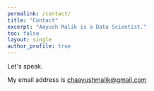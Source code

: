 ```yaml
---
permalink: /contact/
title: "Contact"
excerpt: "Aayush Malik is a Data Scientist."
toc: false
layout: single
author_profile: true
---
```

Let's speak.

My email address is chaayushmalik@gmail.com